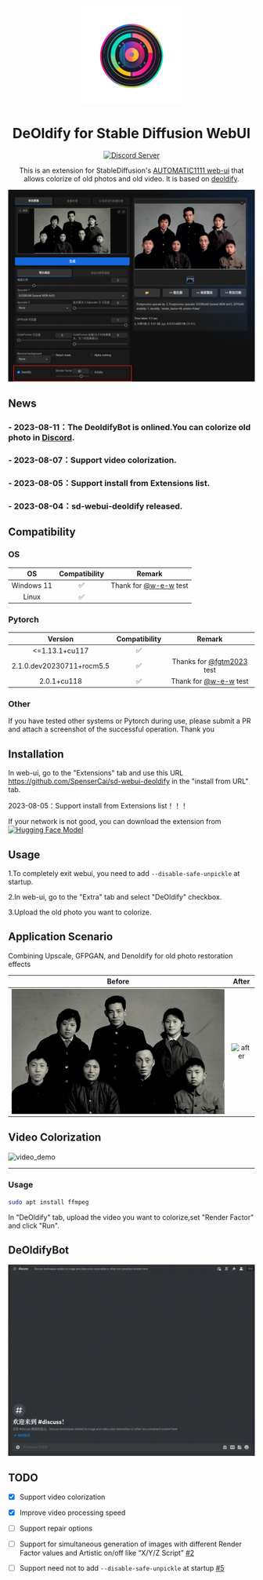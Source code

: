 <!--
 * @Author: SpenserCai
 * @Date: 2023-07-28 14:35:35
 * @version: 
 * @LastEditors: SpenserCai
 * @LastEditTime: 2023-08-11 01:32:40
 * @Description: file content
-->

<p align="center">
  <a href="https://nonebot.dev/"><img src="./examples/logo.png" width="200" height="200" alt="nonebot"></a>
</p>

<div align="center">

# DeOldify for Stable Diffusion WebUI

<a href="https://discord.gg/rfU5FQATtv">
  <img src="https://discordapp.com/api/guilds/1138404797364580415/widget.png?style=shield" alt="Discord Server">
</a>

This is an extension for StableDiffusion's [AUTOMATIC1111 web-ui](https://github.com/AUTOMATIC1111/stable-diffusion-webui) that allows colorize of old photos and old video. It is based on [deoldify](https://github.com/jantic/DeOldify).

</div>

![example](examples/demo.jpeg)

<!--加粗字体：News-->
## News
### - 2023-08-11：The DeoldifyBot is onlined.You can colorize old photo in [Discord](https://discord.gg/rfU5FQATtv).
### - 2023-08-07：Support video colorization.
### - 2023-08-05：Support install from Extensions list.
### - 2023-08-04：sd-webui-deoldify released.

## Compatibility

### OS

<!--制作一个表格显示操作系统的兼容性，Windows不确定，linux兼容-->
| OS | Compatibility | Remark |
| :----: | :----: | :----: |
| Windows 11 | ✅ | Thank for [@w-e-w](https://github.com/w-e-w) test |
| Linux | ✅ | |


### Pytorch
<!--制作一个表格显示Pytorch版本的兼容性-->
| Version | Compatibility | Remark |
| :----: | :----: | :----: |
| <=1.13.1+cu117 | ✅ | |
| 2.1.0.dev20230711+rocm5.5  | ✅ | Thanks for [@fgtm2023](https://github.com/fgtm2023) test | 
| 2.0.1+cu118 | ✅ | Thank for [@w-e-w](https://github.com/w-e-w) test |

### Other
If you have tested other systems or Pytorch during use, please submit a PR and attach a screenshot of the successful operation. Thank you

## Installation
In web-ui, go to the "Extensions" tab and use this URL https://github.com/SpenserCai/sd-webui-deoldify in the "install from URL" tab.

2023-08-05：Support install from Extensions list！！！

If your network is not good, you can download the extension from [![Hugging Face Model](https://img.shields.io/badge/%F0%9F%A4%97%20Hugging%20Face-Model-blue)](https://huggingface.co/spensercai/DeOldify)

## Usage
1.To completely exit webui, you need to add `--disable-safe-unpickle` at startup.

2.In web-ui, go to the "Extra" tab and select "DeOldify" checkbox.

3.Upload the old photo you want to colorize.

## Application Scenario
Combining Upscale, GFPGAN, and Denoldify for old photo restoration effects

| Before | After |
| :----: | :----: |
| <img src="examples/before.jpeg" alt="before" align=center /> | <img src="examples/after.jpeg" alt="after" align=center /> |

## Video Colorization

<img src="examples/video_demo.gif" alt="video_demo" align=center />

<hr/>

### Usage

```bash
sudo apt install ffmpeg
```

In "DeOldify" tab, upload the video you want to colorize,set "Render Factor" and click "Run".

## DeOldifyBot
![DeoldifyBot](examples/discord.gif)

## TODO
- [x] Support video colorization
- [x] Improve video processing speed
- [ ] Support repair options
- [ ] Support for simultaneous generation of images with different Render Factor values and Artistic on/off like “X/Y/Z Script” [#2](https://github.com/SpenserCai/sd-webui-deoldify/issues/2)
- [ ] Support need not to add `--disable-safe-unpickle` at startup [#5](https://github.com/SpenserCai/sd-webui-deoldify/issues/5)



